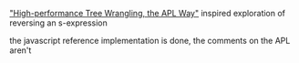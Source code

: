 ["High-performance Tree Wrangling, the APL Way"](https://www.youtube.com/watch?v=hzPd3umu78g) inspired exploration of reversing an s-expression
<!-- ^ TODO embed -->

the javascript reference implementation is done, the comments on the APL aren't
